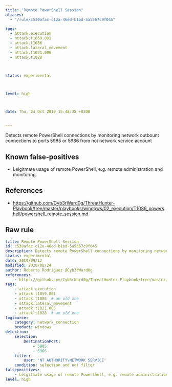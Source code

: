 ```yaml
---
title: "Remote PowerShell Session"
aliases:
  - "/rule/c539afac-c12a-46ed-b1bd-5a5567c9f045"

tags:
  - attack.execution
  - attack.t1059.001
  - attack.t1086
  - attack.lateral_movement
  - attack.t1021.006
  - attack.t1028



status: experimental



level: high



date: Thu, 24 Oct 2019 15:48:38 +0200


---
```


Detects remote PowerShell connections by monitoring network outbount connections to ports 5985 or 5986 from not network service account

<!--more-->


## Known false-positives

* Leigitmate usage of remote PowerShell, e.g. remote administration and monitoring.



## References

* https://github.com/Cyb3rWard0g/ThreatHunter-Playbook/tree/master/playbooks/windows/02_execution/T1086_powershell/powershell_remote_session.md


## Raw rule
```yaml
title: Remote PowerShell Session
id: c539afac-c12a-46ed-b1bd-5a5567c9f045
description: Detects remote PowerShell connections by monitoring network outbount connections to ports 5985 or 5986 from not network service account
status: experimental
date: 2019/09/12
modified: 2020/08/24
author: Roberto Rodriguez @Cyb3rWard0g
references:
    - https://github.com/Cyb3rWard0g/ThreatHunter-Playbook/tree/master/playbooks/windows/02_execution/T1086_powershell/powershell_remote_session.md
tags:
    - attack.execution
    - attack.t1059.001
    - attack.t1086  # an old one
    - attack.lateral_movement
    - attack.t1021.006
    - attack.t1028  # an old one
logsource:
    category: network_connection
    product: windows
detection:
    selection: 
        DestinationPort:
            - 5985
            - 5986
    filter:
        User: 'NT AUTHORITY\NETWORK SERVICE'
    condition: selection and not filter
falsepositives:
    - Leigitmate usage of remote PowerShell, e.g. remote administration and monitoring.
level: high

```
